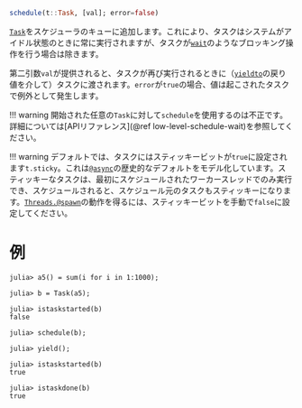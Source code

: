 ```julia
schedule(t::Task, [val]; error=false)
```

[`Task`](@ref)をスケジューラのキューに追加します。これにより、タスクはシステムがアイドル状態のときに常に実行されますが、タスクが[`wait`](@ref)のようなブロッキング操作を行う場合は除きます。

第二引数`val`が提供されると、タスクが再び実行されるときに（[`yieldto`](@ref)の戻り値を介して）タスクに渡されます。`error`が`true`の場合、値は起こされたタスクで例外として発生します。

!!! warning
    開始された任意の`Task`に対して`schedule`を使用するのは不正です。詳細については[APIリファレンス](@ref low-level-schedule-wait)を参照してください。


!!! warning
    デフォルトでは、タスクにはスティッキービットが`true`に設定されます`t.sticky`。これは[`@async`](@ref)の歴史的なデフォルトをモデル化しています。スティッキーなタスクは、最初にスケジュールされたワーカースレッドでのみ実行でき、スケジュールされると、スケジュール元のタスクもスティッキーになります。[`Threads.@spawn`](@ref)の動作を得るには、スティッキービットを手動で`false`に設定してください。


# 例

```jldoctest
julia> a5() = sum(i for i in 1:1000);

julia> b = Task(a5);

julia> istaskstarted(b)
false

julia> schedule(b);

julia> yield();

julia> istaskstarted(b)
true

julia> istaskdone(b)
true
```
